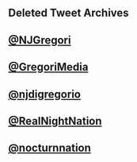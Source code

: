 ## Deleted Tweet Archives

## [@NJGregori](/Data/njgregori-202209242220-deleted.md)
## [@GregoriMedia](/Data/GregoriMedia-202209242247-deleted.md)
## [@njdigregorio](/Data/)
## [@RealNightNation](/Data/)
## [@nocturnnation](/Data/)
